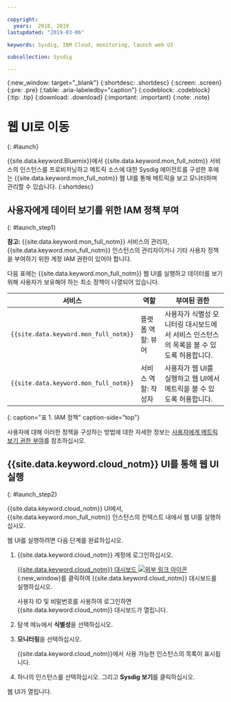 ```yaml
---

copyright:
  years:  2018, 2019
lastupdated: "2019-03-06"

keywords: Sysdig, IBM Cloud, monitoring, launch web UI

subcollection: Sysdig

---
```


{:new_window: target="_blank"}
{:shortdesc: .shortdesc}
{:screen: .screen}
{:pre: .pre}
{:table: .aria-labeledby="caption"}
{:codeblock: .codeblock}
{:tip: .tip}
{:download: .download}
{:important: .important}
{:note: .note}

# 웹 UI로 이동
{: #launch}

{{site.data.keyword.Bluemix}}에서 {{site.data.keyword.mon_full_notm}} 서비스의 인스턴스를 프로비저닝하고 메트릭 소스에 대한 Sysdig 에이전트를 구성한 후에는 {{site.data.keyword.mon_full_notm}} 웹 UI를 통해 메트릭을 보고 모니터하며 관리할 수 있습니다.
{:shortdesc}


## 사용자에게 데이터 보기를 위한 IAM 정책 부여 
{: #launch_step1}

**참고:** {{site.data.keyword.mon_full_notm}} 서비스의 관리자, {{site.data.keyword.mon_full_notm}} 인스턴스의 관리자이거나 기타 사용자 정책을 부여하기 위한 계정 IAM 권한이 있어야 합니다.

다음 표에는 {{site.data.keyword.mon_full_notm}} 웹 UI를 실행하고 데이터를 보기 위해 사용자가 보유해야 하는 최소 정책이 나열되어 있습니다.

| 서비스                        | 역할                      | 부여된 권한     |
|--------------------------------|---------------------------|------------------------|
| `{{site.data.keyword.mon_full_notm}}` | 플랫폼 역할: 뷰어     | 사용자가 식별성 모니터링 대시보드에서 서비스 인스턴스의 목록을 볼 수 있도록 허용합니다. |
| `{{site.data.keyword.mon_full_notm}}` | 서비스 역할: 작성자      |사용자가 웹 UI를 실행하고 웹 UI에서 메트릭을 볼 수 있도록 허용합니다.  |
{: caption="표 1. IAM 정책" caption-side="top"} 

사용자에 대해 이러한 정책을 구성하는 방법에 대한 자세한 정보는 [사용자에게 메트릭 보기 권한 부여](/docs/services/Monitoring-with-Sysdig?topic=Sysdig-iam_work#user_sysdig)를 참조하십시오.


## {{site.data.keyword.cloud_notm}} UI를 통해 웹 UI 실행
{: #launch_step2}

{{site.data.keyword.cloud_notm}} UI에서, {{site.data.keyword.mon_full_notm}} 인스턴스의 컨텍스트 내에서 웹 UI를 실행하십시오. 

웹 UI를 실행하려면 다음 단계를 완료하십시오.

1. {{site.data.keyword.cloud_notm}} 계정에 로그인하십시오.

    [{{site.data.keyword.cloud_notm}} 대시보드 ![외부 링크 아이콘](../../icons/launch-glyph.svg "외부 링크 아이콘")](https://cloud.ibm.com/login){:new_window}를 클릭하여 {{site.data.keyword.cloud_notm}} 대시보드를 실행하십시오.

	사용자 ID 및 비밀번호를 사용하여 로그인하면 {{site.data.keyword.cloud_notm}} 대시보드가 열립니다.

2. 탐색 메뉴에서 **식별성**을 선택하십시오. 

3. **모니터링**을 선택하십시오. 

    {{site.data.keyword.cloud_notm}}에서 사용 가능한 인스턴스의 목록이 표시됩니다.

4. 하나의 인스턴스를 선택하십시오. 그리고 **Sysdig 보기**를 클릭하십시오.

웹 UI가 열립니다.


